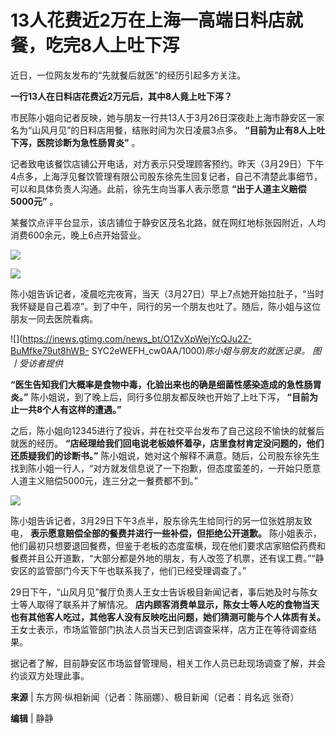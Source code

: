 # 13人花费近2万在上海一高端日料店就餐，吃完8人上吐下泻

近日，一位网友发布的“先就餐后就医”的经历引起多方关注。

**一行13人在日料店花费近2万元后，其中8人竟上吐下泻？**

市民陈小姐向记者反映，她与朋友一行共13人于3月26日深夜赴上海市静安区一家名为“山风月见”的日料店用餐，结账时间为次日凌晨3点多。
**“目前为止有8人上吐下泻，医院诊断为急性肠胃炎”** 。

记者致电该餐饮店铺公开电话，对方表示只受理顾客预约。昨天（3月29日）下午4点多，上海浮见餐饮管理有限公司股东徐先生回复记者，自己不清楚此事细节，可以和具体负责人沟通。此前，徐先生向当事人表示愿意
**“出于人道主义赔偿5000元”** 。

某餐饮点评平台显示，该店铺位于静安区茂名北路，就在网红地标张园附近，人均消费600余元，晚上6点开始营业。

![](https://inews.gtimg.com/news_bt/OWK_jhMGKPtwwTM53V6VR4kWSvH6qjfFSR0AvVW75cRNkAA/1000)

![](https://inews.gtimg.com/news_bt/O9ndFJDQ1Ju3fEa604tXilgMDnPJ5bQO00Y1ZyoHCwcFAAA/1000)

陈小姐告诉记者，凌晨吃完夜宵，当天（3月27日）早上7点她开始拉肚子，“当时我怀疑是自己着凉”。到了中午，同行的另一个朋友也吐了。随后，陈小姐与这位朋友一同去医院看病。

![](https://inews.gtimg.com/news_bt/O1ZvXpWejYcQJu2Z-BuMfke79ut8hWB-
SYC2eWEFH_cw0AA/1000)_陈小姐与朋友的就医记录。 图丨受访者提供_

**“医生告知我们大概率是食物中毒，化验出来也的确是细菌性感染造成的急性肠胃炎。”** 陈小姐说，到了晚上后，同行多位朋友都反映也开始了上吐下泻，
**“目前为止一共8个人有这样的遭遇。”**

之后，陈小姐向12345进行了投诉，并在社交平台发布了自己这段不愉快的就餐后就医的经历。
**“店经理给我们回电说老板娘怀着孕，店里食材肯定没问题的，他们还质疑我们的诊断书。”**
陈小姐说，她对这个解释不满意。随后，公司股东徐先生找到陈小姐一行人，“对方就发信息说了一下抱歉，但态度蛮差的，一开始只愿意人道主义赔偿5000元，连三分之一餐费都不到。”

![](https://inews.gtimg.com/news_bt/OzgLYXFJM6wPvXjtxHxCgBxaQP8AbvmKmaXbY4jirqsh4AA/1000)

陈小姐告诉记者，3月29日下午3点半，股东徐先生给同行的另一位张姓朋友致电， **表示愿意赔偿全部的餐费并进行一些补偿，但拒绝公开道歉。**
陈小姐表示，他们最初只想要退回餐费，但鉴于老板的态度蛮横，现在他们要求店家赔偿药费和餐费并且公开道歉，“大部分都是外地的朋友，有人改签了机票，还有误工费。”“静安区的监管部门今天下午也联系我了，他们已经受理调查了。”

29日下午，“山风月见”餐厅负责人王女士告诉极目新闻记者，事后她及时与陈女士等人取得了联系并了解情况。
**店内顾客消费单显示，陈女士等人吃的食物当天也有其他客人吃过，其他客人没有反映吃出问题，她们猜测可能与个人体质有关。**
王女士表示，市场监管部门执法人员当天已到店调查采样，店方正在等待调查结果。

据记者了解，目前静安区市场监督管理局，相关工作人员已赴现场调查了解，并会约谈双方处理此事。

**来源** | 东方网·纵相新闻（记者：陈丽娜）、极目新闻（记者：肖名远 张奇）

**编辑** | 静静

